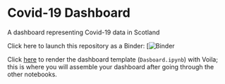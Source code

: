 # Covid-19 Dashboard

A dashboard representing Covid-19 data in Scotland

Click here to launch this repository as a Binder: [![Binder](https://mybinder.org/v2/gh/jamielukephillips/CovidDashboard/main)

Click [here](https://mybinder.org/v2/gh/jamielukephillips/CovidDashboard/main?urlpath=voila%2Frender%2FDashboardScotlandJamiePhillips%20(1).ipynb) to render the dashboard template (```Dasboard.ipynb```) with Voila; this is where you will assemble your dashboard after going through the other notebooks.

